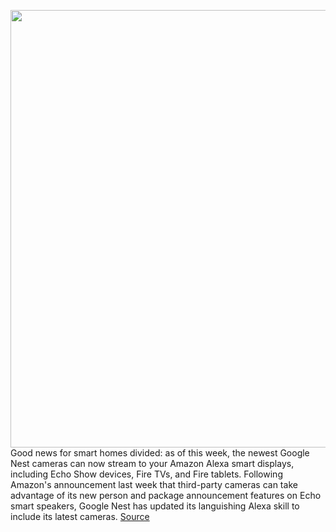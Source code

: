 <img src='https://cdn.vox-cdn.com/thumbor/_2XzmCjQuKtrwkrXvwlZNWMdDn0=/0x0:2040x1480/1200x800/filters:focal(857x577:1183x903)/cdn.vox-cdn.com/uploads/chorus_image/image/70836732/jtuohy_211012_4809_3.0.jpg' width='700px' /><br/>
Good news for smart homes divided: as of this week, the newest Google Nest cameras can now stream to your Amazon Alexa smart displays, including Echo Show devices, Fire TVs, and Fire tablets. Following Amazon's announcement last week that third-party cameras can take advantage of its new person and package announcement features on Echo smart speakers, Google Nest has updated its languishing Alexa skill to include its latest cameras.
<a href='https://www.theverge.com/2022/5/5/23058471/google-nest-camera-work-with-amazon-alexa-echo-speakers'> Source <a/>